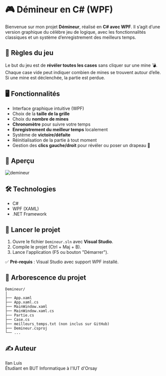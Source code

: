 # 🎮 Démineur en C# (WPF)

Bienvenue sur mon projet **Démineur**, réalisé en **C# avec WPF**. Il s’agit d’une version graphique du célèbre jeu de logique, avec les fonctionnalités classiques et un système d’enregistrement des meilleurs temps.

## 🧠 Règles du jeu

Le but du jeu est de **révéler toutes les cases** sans cliquer sur une mine 💣. Chaque case vide peut indiquer combien de mines se trouvent autour d’elle. Si une mine est déclenchée, la partie est perdue.

## 🖥️ Fonctionnalités

- Interface graphique intuitive (WPF)
- Choix de la **taille de la grille**
- Choix du **nombre de mines**
- **Chronomètre** pour suivre votre temps
- **Enregistrement du meilleur temps** localement
- Système de **victoire/défaite**
- Réinitialisation de la partie à tout moment
- Gestion des **clics gauche/droit** pour révéler ou poser un drapeau 🚩

## 📸 Aperçu
![demineur](https://github.com/user-attachments/assets/769b3948-797c-44d6-a679-75147d45d766)

## 🛠️ Technologies

- C#
- WPF (XAML)
- .NET Framework

## 🚀 Lancer le projet

1. Ouvre le fichier `Demineur.sln` avec **Visual Studio**.
2. Compile le projet (Ctrl + Maj + B).
3. Lance l'application (F5 ou bouton "Démarrer").

✅ **Pré-requis** : Visual Studio avec support WPF installé.

## 📁 Arborescence du projet

```plaintext
Demineur/
│
├── App.xaml
├── App.xaml.cs
├── MainWindow.xaml
├── MainWindow.xaml.cs
├── Partie.cs
├── Case.cs
├── meilleurs_temps.txt (non inclus sur GitHub)
├── Demineur.csproj
└── ...
```
## ✍️ Auteur
Ilan Luis  
Étudiant en BUT Informatique à l'IUT d'Orsay
